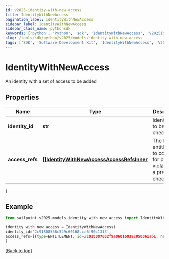 ```yaml
---
id: v2025-identity-with-new-access
title: IdentityWithNewAccess
pagination_label: IdentityWithNewAccess
sidebar_label: IdentityWithNewAccess
sidebar_class_name: pythonsdk
keywords: ['python', 'Python', 'sdk', 'IdentityWithNewAccess', 'V2025IdentityWithNewAccess'] 
slug: /tools/sdk/python/v2025/models/identity-with-new-access
tags: ['SDK', 'Software Development Kit', 'IdentityWithNewAccess', 'V2025IdentityWithNewAccess']
---
```


# IdentityWithNewAccess

An identity with a set of access to be added

## Properties

Name | Type | Description | Notes
------------ | ------------- | ------------- | -------------
**identity_id** | **str** | Identity id to be checked. | [required]
**access_refs** | [**[]IdentityWithNewAccessAccessRefsInner**](identity-with-new-access-access-refs-inner) | The list of entitlements to consider for possible violations in a preventive check. | [required]
}

## Example

```python
from sailpoint.v2025.models.identity_with_new_access import IdentityWithNewAccess

identity_with_new_access = IdentityWithNewAccess(
identity_id='2c91808568c529c60168cca6f90c1313',
access_refs=[{type=ENTITLEMENT, id=2c918087682f9a86016839c050861ab1, name=CN=Information Access,OU=test,OU=test-service,DC=TestAD,DC=local}, {type=ENTITLEMENT, id=2c918087682f9a86016839c0509c1ab2, name=CN=Information Technology,OU=test,OU=test-service,DC=TestAD,DC=local}]
)

```
[[Back to top]](#) 

